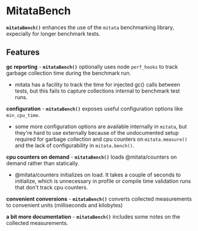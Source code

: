 # MitataBench

**`mitataBench()`** enhances the use of the `mitata` benchmarking library, 
expecially for longer benchmark tests.

## Features
**gc reporting** - 
**`mitataBench()`** optionally uses node `perf_hooks` 
to track garbage collection time during the benchmark run. 
  - mitata has a facility to track the time for injected gc() calls between
    tests, but this fails to capture collections internal to 
    benchmark test runs.

**configuration** - 
**`mitataBench()`** exposes useful configuration options like `min_cpu_time`.  
  - some more configuration options are available internally in `mitata`,
    but they're hard to use externally because of the undocumented setup required
    for garbage collection and cpu counters on `mitata.measure()`
    and the lack of configurability in `mitata.bench()`.

**cpu counters on demand** - 
**`mitataBench()`** loads @mitata/counters on demand rather than statically.
  - @mitata/counters initializes on load. 
    It takes a couple of seconds to initialize, which is unnecessary
    in profile or compile time validation runs that don't track cpu counters.

**convenient conversions** -
**`mitataBench()`** converts collected measurements to convenient units
(milliseconds and kilobytes)

**a bit more documentation** -
**`mitataBench()`** includes some notes on the collected measurements.